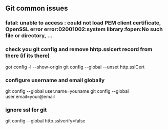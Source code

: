 
## Git common issues

### fatal: unable to access <repo link> : could not load PEM client certificate, OpenSSL error error:02001002:system library:fopen:No such file or directory, ...

### check you git config and remove hhtp.sslcert record from there (if its there)

got config -l --show-origin
git config --global --unset http.sslCert


### configure username and email globally 

git config --global user.name=youname
git config --global user.email=your@email

### ignore ssl for git 

git config --global http.sslverify=false

